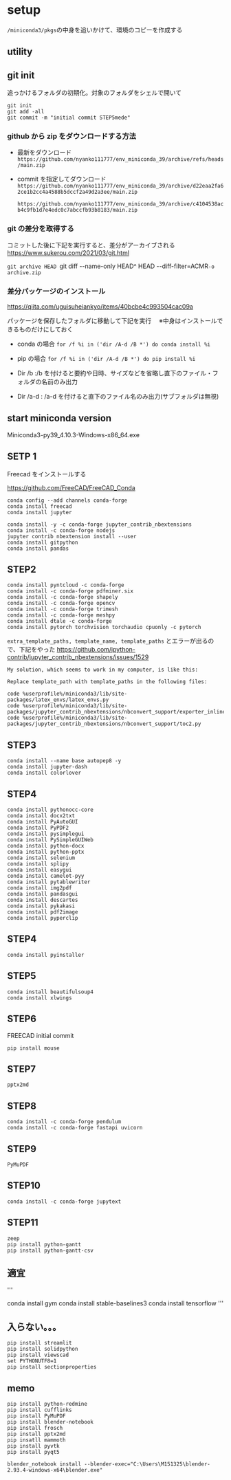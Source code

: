 # setup

`/miniconda3/pkgs`の中身を追いかけて、環境のコピーを作成する

## utility

## git init

追っかけるフォルダの初期化。対象のフォルダをシェルで開いて

```
git init
git add -all
git commit -m "initial commit STEP5mede"
```

### github から zip をダウンロードする方法

- 最新をダウンロード
  `https://github.com/nyanko111777/env_miniconda_39/archive/refs/heads/main.zip`

- commit を指定してダウンロード
  `https://github.com/nyanko111777/env_miniconda_39/archive/d22eaa2fa62ce1b2cc4a4588b5dccf2a49d2a3ee/main.zip`

  `https://github.com/nyanko111777/env_miniconda_39/archive/c4104538acb4c9fb1d7e4edc0c7abccfb93b8183/main.zip`

### git の差分を取得する

コミットした後に下記を実行すると、差分がアーカイブされる
https://www.sukerou.com/2021/03/git.html

`git archive HEAD `git diff --name-only HEAD^ HEAD --diff-filter=ACMR`-o archive.zip`

### 差分パッケージのインストール

https://qiita.com/uguisuheiankyo/items/40bcbe4c993504cac09a

パッケージを保存したフォルダに移動して下記を実行
　※中身はインストールできるものだけにしておく

- conda の場合
  `for /f %i in ('dir /A-d /B *') do conda install %i`

- pip の場合
  `for /f %i in ('dir /A-d /B *') do pip install %i`

- Dir /b :/b を付けると要約や日時、サイズなどを省略し直下のファイル・フォルダの名前のみ出力
- Dir /a-d : /a-d を付けると直下のファイル名のみ出力(サブフォルダは無視)

## start miniconda version

Miniconda3-py39_4.10.3-Windows-x86_64.exe

## SETP 1

Freecad をインストールする

https://github.com/FreeCAD/FreeCAD_Conda

```
conda config --add channels conda-forge
conda install freecad
conda install jupyter

conda install -y -c conda-forge jupyter_contrib_nbextensions
conda install -c conda-forge nodejs
jupyter contrib nbextension install --user
conda install gitpython
conda install pandas
```

## STEP2

```
conda install pyntcloud -c conda-forge
conda install -c conda-forge pdfminer.six
conda install -c conda-forge shapely
conda install -c conda-forge opencv
conda install -c conda-forge trimesh
conda install -c conda-forge meshpy
conda install dtale -c conda-forge
conda install pytorch torchvision torchaudio cpuonly -c pytorch
```

`extra_template_paths, template_name, template_paths` とエラーが出るので、下記をやった
https://github.com/ipython-contrib/jupyter_contrib_nbextensions/issues/1529

```
My solution, which seems to work in my computer, is like this:

Replace template_path with template_paths in the following files:

code %userprofile%/miniconda3/lib/site-packages/latex_envs/latex_envs.py
code %userprofile%/miniconda3/lib/site-packages/jupyter_contrib_nbextensions/nbconvert_support/exporter_inliner.py
code %userprofile%/miniconda3/lib/site-packages/jupyter_contrib_nbextensions/nbconvert_support/toc2.py
```

## STEP3

```
conda install --name base autopep8 -y
conda install jupyter-dash
conda install colorlover
```

## STEP4

```
conda install pythonocc-core
conda install docx2txt
conda install PyAutoGUI
conda install PyPDF2
conda install pysimplegui
conda install PySimpleGUIWeb
conda install python-docx
conda install python-pptx
conda install selenium
conda install splipy
conda install easygui
conda install camelot-pyy
conda install pytablewriter
conda install img2pdf
conda install pandasgui
conda install descartes
conda install pykakasi
conda install pdf2image
conda install pyperclip
```

## STEP4

```
conda install pyinstaller
```

## STEP5

```
conda install beautifulsoup4
conda install xlwings

```

## STEP6

FREECAD initial commit

```
pip install mouse
```

## STEP7

```
pptx2md
```

## STEP8

```
conda install -c conda-forge pendulum
conda install -c conda-forge fastapi uvicorn
```

## STEP9

```
PyMuPDF
```

## STEP10

```
conda install -c conda-forge jupytext
```

## STEP11

```
zeep
pip install python-gantt
pip install python-gantt-csv
```

## 適宜

'''

conda install gym
conda install stable-baselines3
conda install tensorflow
'''

## 入らない。。。

```
pip install streamlit
pip install solidpython
pip install viewscad
set PYTHONUTF8=1
pip install sectionproperties
```

## memo

```
pip install python-redmine
pip install cufflinks
pip install PyMuPDF
pip install blender-notebook
pip install frosch
pip install pptx2md
pip insatll mammoth
pip install pyvtk
pip install pyqt5
```

```
blender_notebook install --blender-exec="C:\Users\M151325\blender-2.93.4-windows-x64\blender.exe"
```
